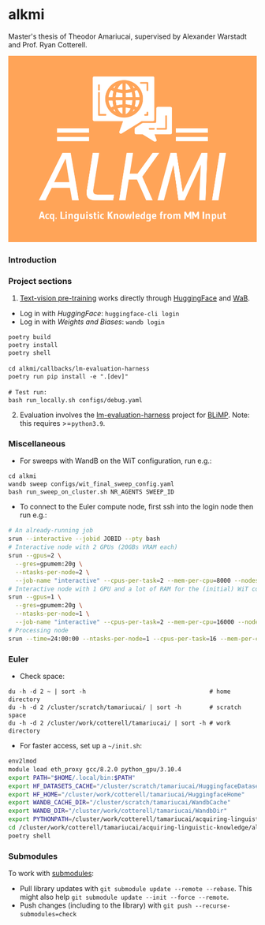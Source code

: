 # alkmi

Master's thesis of Theodor Amariucai, supervised by Alexander Warstadt and Prof. Ryan Cotterell.

![alt text](./assets/alkmi-low-resolution-color-logo.png "ALKMI logo")

### Introduction

### Project sections

1. [Text-vision pre-training](alkmi/README.md) works directly through [HuggingFace](https://huggingface.co/)
   and [WaB](https://wandb.ai/).

- Log in with *HuggingFace*: `huggingface-cli login`
- Log in with *Weights and Biases*: `wandb login`

```shell
poetry build
poetry install
poetry shell

cd alkmi/callbacks/lm-evaluation-harness
poetry run pip install -e ".[dev]"

# Test run:
bash run_locally.sh configs/debug.yaml

```

2. Evaluation involves the [lm-evaluation-harness](./lm-evaluation-harness/README.md) project
   for [BLiMP](https://github.com/alexwarstadt/blimp). Note: this requires >=`python3.9`.

### Miscellaneous

- For sweeps with WandB on the WiT configuration, run e.g.:

```shell
cd alkmi
wandb sweep configs/wit_final_sweep_config.yaml
bash run_sweep_on_cluster.sh NR_AGENTS SWEEP_ID
```

- To connect to the Euler compute node, first ssh into the login node then run e.g.:

```bash
# An already-running job
srun --interactive --jobid JOBID --pty bash
# Interactive node with 2 GPUs (20GBs VRAM each)
srun --gpus=2 \
  --gres=gpumem:20g \
  --ntasks-per-node=2 \
  --job-name "interactive" --cpus-per-task=2 --mem-per-cpu=8000 --nodes=1 --time=4:00:00 --pty --preserve-env $SHELL
# Interactive node with 1 GPU and a lot of RAM for the (initial) WiT collapsing
srun --gpus=1 \
  --gres=gpumem:20g \
  --ntasks-per-node=1 \
  --job-name "interactive" --cpus-per-task=2 --mem-per-cpu=16000 --nodes=1 --time=4:00:00 --pty --preserve-env $SHELL
# Processing node
srun --time=24:00:00 --ntasks-per-node=1 --cpus-per-task=16 --mem-per-cpu=16000 --nodes=1 --pty --preserve-env $SHELL

```

### Euler

- Check space:
```shell
du -h -d 2 ~ | sort -h                                   # home directory
du -h -d 2 /cluster/scratch/tamariucai/ | sort -h        # scratch space
du -h -d 2 /cluster/work/cotterell/tamariucai/ | sort -h # work directory
```

- For faster access, set up a `~/init.sh`:

```bash
env2lmod
module load eth_proxy gcc/8.2.0 python_gpu/3.10.4
export PATH="$HOME/.local/bin:$PATH"
export HF_DATASETS_CACHE="/cluster/scratch/tamariucai/HuggingfaceDatasets"
export HF_HOME="/cluster/work/cotterell/tamariucai/HuggingfaceHome"
export WANDB_CACHE_DIR="/cluster/scratch/tamariucai/WandbCache"
export WANDB_DIR="/cluster/work/cotterell/tamariucai/WandbDir"
export PYTHONPATH=/cluster/work/cotterell/tamariucai/acquiring-linguistic-knowledge/:/cluster/work/cotterell/tamariucai/acquiring-linguistic-knowledge/alkmi/callbacks/lm-evaluation-harness
cd /cluster/work/cotterell/tamariucai/acquiring-linguistic-knowledge/alkmi/
poetry shell
```

### Submodules

To work with [submodules](https://git-scm.com/book/en/v2/Git-Tools-Submodules):

- Pull library updates with `git submodule update --remote --rebase`. This might also
  help `git submodule update --init --force --remote`.
- Push changes (including to the library) with `git push --recurse-submodules=check`
